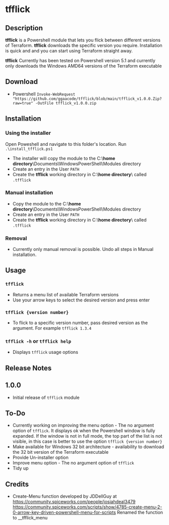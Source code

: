 # tfflick

## Description

**tfflick** is a Powershell module that lets you flick between different versions of Terraform. **tfflick** downloads the specific version you require.
Installation is quick and and you can start using Terraform straight away.

**tfflick** Currently has been tested on Powershell version 5.1 and currently only downloads the Windows AMD64 versions of the Terraform executable

## Download

* Powershell `Invoke-WebRequest "https://github.com/ggaacode/tfflick/blob/main/tfflick_v1.0.0.Zip?raw=true" -OutFile tfflick_v1.0.0.zip`

## Installation

### Using the installer

Open Poweshell and navigate to this folder's location.
Run `.\install_tfflick.ps1`

* The installer will copy the module to the C:\\**home directory**\Documents\WindowsPowerShell\Modules directory
* Create an entry in the User `PATH`
* Create the **tfflick** working directory in C:\\**home directory**\ called `.tfflick`

### Manual installation

* Copy the module to the C:\\**home directory**\Documents\WindowsPowerShell\Modules directory
* Create an entry in the User `PATH`
* Create the **tfflick** working directory in C:\\**home directory**\ called `.tfflick`

### Removal

* Currently only manual removal is possible. Undo all steps in Manual installation.

## Usage

### `tfflick`
* Returns a menu list of available Terraform versions
* Use your arrow keys to select the desired version and press enter

### `tfflick {version number}`
* To flick to a specific version number, pass desired version as the argument. For example `tfflick 1.3.4`

### `tfflick -h` or `tfflick help`
* Displays `tfflick` usage options

## Release Notes

## 1.0.0

* Initial release of `tfflick` module

## To-Do

* Currently working on improving the menu option - The no argument option of `tfflick`. It displays ok when the Powershell window is fully expanded. If the window is not in full mode, the top part of the list is not visible, in this case is better to use the option `tfflick {version number}` 
* Make available for Windows 32 bit architecture - availability to download the 32 bit version of the Terraform executable
* Provide Un-installer option
* Improve menu option - The no argument option of `tfflick`
* Tidy up

## Credits
 
 * Create-Menu function developed by JDDellGuy at https://community.spiceworks.com/people/josiahdeal3479
   https://community.spiceworks.com/scripts/show/4785-create-menu-2-0-arrow-key-driven-powershell-menu-for-scripts
   Renamed the function to __tfflick_menu   